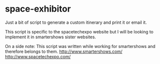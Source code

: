 space-exhibitor
===============

Just a bit of script to generate a custom itinerary and print it or email it.

This script is specific to the spacetechexpo website but I will be looking to implement it in smartershows sister websites.

On a side note: This script was written while working for smartershows and therefore belongs to them. 
http://www.smartershows.com/
http://www.spacetechexpo.com/
